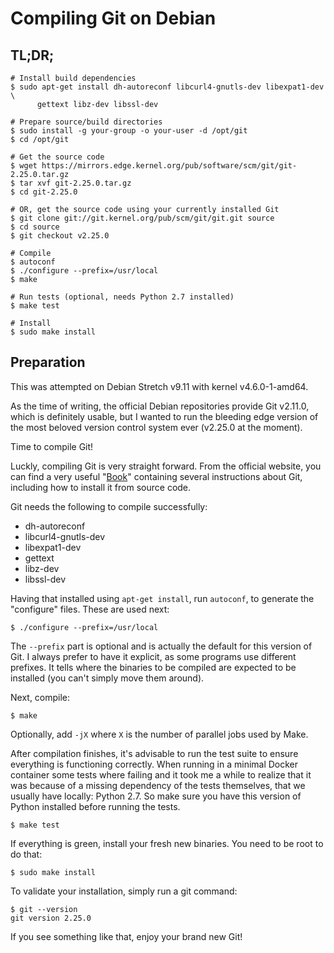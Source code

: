 # Compiling Git on Debian

## TL;DR;

```
# Install build dependencies
$ sudo apt-get install dh-autoreconf libcurl4-gnutls-dev libexpat1-dev \
      gettext libz-dev libssl-dev

# Prepare source/build directories
$ sudo install -g your-group -o your-user -d /opt/git
$ cd /opt/git

# Get the source code
$ wget https://mirrors.edge.kernel.org/pub/software/scm/git/git-2.25.0.tar.gz
$ tar xvf git-2.25.0.tar.gz
$ cd git-2.25.0

# OR, get the source code using your currently installed Git
$ git clone git://git.kernel.org/pub/scm/git/git.git source
$ cd source
$ git checkout v2.25.0

# Compile
$ autoconf
$ ./configure --prefix=/usr/local
$ make

# Run tests (optional, needs Python 2.7 installed)
$ make test

# Install
$ sudo make install
```

## Preparation

This was attempted on Debian Stretch v9.11 with kernel v4.6.0-1-amd64.

As the time of writing, the official Debian repositories provide Git v2.11.0,
which is definitely usable, but I wanted to run the bleeding edge version of
the most beloved version control system ever (v2.25.0 at the moment).

Time to compile Git!

Luckly, compiling Git is very straight forward. From the official website, you
can find a very useful "[Book]" containing several instructions about Git,
including how to install it from source code.

Git needs the following to compile successfully:

- dh-autoreconf
- libcurl4-gnutls-dev
- libexpat1-dev
- gettext
- libz-dev
- libssl-dev

Having that installed using `apt-get install`, run `autoconf`, to generate
the "configure" files. These are used next:

```
$ ./configure --prefix=/usr/local
```

The `--prefix` part is optional and is actually the default for this version
of Git. I always prefer to have it explicit, as some programs use different
prefixes. It tells where the binaries to be compiled are expected to be
installed (you can't simply move them around).

Next, compile:

```
$ make
```

Optionally, add `-jX` where `X` is the number of parallel jobs used by Make.

After compilation finishes, it's advisable to run the test suite to ensure
everything is functioning correctly. When running in a minimal Docker
container some tests where failing and it took me a while to realize that it
was because of a missing dependency of the tests themselves, that we usually
have locally: Python 2.7. So make sure you have this version of Python
installed before running the tests.

```
$ make test
```

If everything is green, install your fresh new binaries. You need to be root
to do that:

```
$ sudo make install
```

To validate your installation, simply run a git command:

```
$ git --version
git version 2.25.0
```

If you see something like that, enjoy your brand new Git!


[Book]: https://git-scm.com/book/en/v2/Getting-Started-Installing-Git

